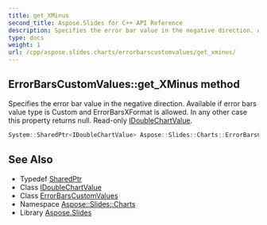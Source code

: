 ```yaml
---
title: get_XMinus
second_title: Aspose.Slides for C++ API Reference
description: Specifies the error bar value in the negative direction. Available if error bars value type is Custom and ErrorBarsXFormat is allowed. In any other case this property returns null. Read-only IDoubleChartValue.
type: docs
weight: 1
url: /cpp/aspose.slides.charts/errorbarscustomvalues/get_xminus/
---
```

## ErrorBarsCustomValues::get_XMinus method


Specifies the error bar value in the negative direction. Available if error bars value type is Custom and ErrorBarsXFormat is allowed. In any other case this property returns null. Read-only [IDoubleChartValue](../../idoublechartvalue/).

```cpp
System::SharedPtr<IDoubleChartValue> Aspose::Slides::Charts::ErrorBarsCustomValues::get_XMinus() override
```

## See Also

* Typedef [SharedPtr](../../../system/sharedptr/)
* Class [IDoubleChartValue](../../idoublechartvalue/)
* Class [ErrorBarsCustomValues](../)
* Namespace [Aspose::Slides::Charts](../../)
* Library [Aspose.Slides](../../../)
